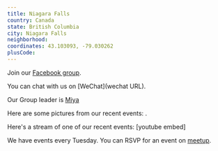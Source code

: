 ```yaml
---
title: Niagara Falls
country: Canada
state: British Columbia
city: Niagara Falls
neighborhood: 
coordinates: 43.103093, -79.030262
plusCode:
---
```

Join our [Facebook group](https://www.facebook.com/groups/free.code.camp.niagara.falls.on).

You can chat with us on [WeChat](wechat URL).

Our Group leader is [Miya](freecodecamp.org/miya)

Here are some pictures from our recent events:
![]().

Here's a stream of one of our recent events:
[youtube embed]

We have events every Tuesday. You can RSVP for an event on [meetup](meetupurl).
